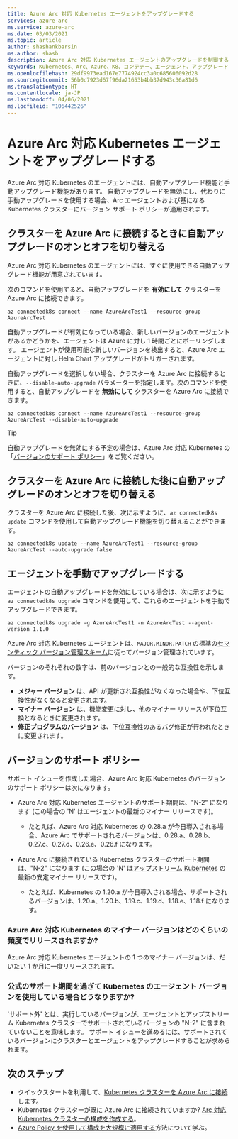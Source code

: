 ```yaml
---
title: Azure Arc 対応 Kubernetes エージェントをアップグレードする
services: azure-arc
ms.service: azure-arc
ms.date: 03/03/2021
ms.topic: article
author: shashankbarsin
ms.author: shasb
description: Azure Arc 対応 Kubernetes エージェントのアップグレードを制御する
keywords: Kubernetes、Arc、Azure、K8、コンテナー、エージェント、アップグレード
ms.openlocfilehash: 29df9973ead167e7774924cc3a0c685606092d28
ms.sourcegitcommit: 56b0c7923d67f96da21653b4bb37d943c36a81d6
ms.translationtype: HT
ms.contentlocale: ja-JP
ms.lasthandoff: 04/06/2021
ms.locfileid: "106442526"
---
```

# <a name="upgrading-azure-arc-enabled-kubernetes-agents"></a>Azure Arc 対応 Kubernetes エージェントをアップグレードする

Azure Arc 対応 Kubernetes のエージェントには、自動アップグレード機能と手動アップグレード機能があります。 自動アップグレードを無効にし、代わりに手動アップグレードを使用する場合、Arc エージェントおよび基になる Kubernetes クラスターにバージョン サポート ポリシーが適用されます。

## <a name="toggle-auto-upgrade-on-or-off-when-connecting-cluster-to-azure-arc"></a>クラスターを Azure Arc に接続するときに自動アップグレードのオンとオフを切り替える

Azure Arc 対応 Kubernetes のエージェントには、すぐに使用できる自動アップグレード機能が用意されています。

次のコマンドを使用すると、自動アップグレードを **有効にして** クラスターを Azure Arc に接続できます。

```console
az connectedk8s connect --name AzureArcTest1 --resource-group AzureArcTest
```

自動アップグレードが有効になっている場合、新しいバージョンのエージェントがあるかどうかを、エージェントは Azure に対し 1 時間ごとにポーリングします。 エージェントが使用可能な新しいバージョンを検出すると、Azure Arc エージェントに対し Helm Chart アップグレードがトリガーされます。

自動アップグレードを選択しない場合、クラスターを Azure Arc に接続するときに、`--disable-auto-upgrade` パラメーターを指定します。次のコマンドを使用すると、自動アップグレードを **無効にして** クラスターを Azure Arc に接続できます。

```console
az connectedk8s connect --name AzureArcTest1 --resource-group AzureArcTest --disable-auto-upgrade
```

> [!TIP]
> 自動アップグレードを無効にする予定の場合は、Azure Arc 対応 Kubernetes の「[バージョンのサポート ポリシー](#version-support-policy)」をご覧ください。

## <a name="toggle-auto-upgrade-onoff-after-connecting-cluster-to-azure-arc"></a>クラスターを Azure Arc に接続した後に自動アップグレードのオンとオフを切り替える

クラスターを Azure Arc に接続した後、次に示すように、`az connectedk8s update` コマンドを使用して自動アップグレード機能を切り替えることができます。

```console
az connectedk8s update --name AzureArcTest1 --resource-group AzureArcTest --auto-upgrade false
```

## <a name="manually-upgrade-agents"></a>エージェントを手動でアップグレードする

エージェントの自動アップグレードを無効にしている場合は、次に示すように `az connectedk8s upgrade` コマンドを使用して、これらのエージェントを手動でアップグレードできます。

```console
az connectedk8s upgrade -g AzureArcTest1 -n AzureArcTest --agent-version 1.1.0
```

Azure Arc 対応 Kubernetes エージェントは、`MAJOR.MINOR.PATCH` の標準の[セマンティック バージョン管理スキーム](https://semver.org/)に従ってバージョン管理されています。 

バージョンのそれぞれの数字は、前のバージョンとの一般的な互換性を示します。

* **メジャー バージョン** は、API が更新され互換性がなくなった場合や、下位互換性がなくなると変更されます。
* **マイナー バージョン** は、機能変更に対し、他のマイナー リリースが下位互換となるときに変更されます。
* **修正プログラムのバージョン** は、下位互換性のあるバグ修正が行われたときに変更されます。

## <a name="version-support-policy"></a>バージョンのサポート ポリシー

サポート イシューを作成した場合、Azure Arc 対応 Kubernetes のバージョンのサポート ポリシーは次になります。

* Azure Arc 対応 Kubernetes エージェントのサポート期間は、"N-2" になります (この場合の 'N' はエージェントの最新のマイナー リリースです)。 
  * たとえば、Azure Arc 対応 Kubernetes の 0.28.a が今日導入される場合、Azure Arc でサポートされるバージョンは、0.28.a、0.28.b、0.27.c、0.27.d、0.26.e、0.26.f になります。

* Azure Arc に接続されている Kubernetes クラスターのサポート期間は、"N-2" になります (この場合の 'N' は[アップストリーム Kubernetes](https://github.com/kubernetes/kubernetes/releases) の最新の安定マイナー リリースです)。 
  * たとえば、Kubernetes の 1.20.a が今日導入される場合、サポートされるバージョンは、1.20.a、1.20.b、1.19.c、1.19.d、1.18.e、1.18.f になります。

### <a name="how-often-are-minor-version-releases-of-azure-arc-enabled-kubernetes-available"></a>Azure Arc 対応 Kubernetes のマイナー バージョンはどのくらいの頻度でリリースされますか?

Azure Arc 対応 Kubernetes エージェントの 1 つのマイナー バージョンは、だいたい 1 か月に一度リリースされます。

### <a name="what-happens-if-im-using-an-agent-version-or-a-kubernetes-version-outside-the-official-support-window"></a>公式のサポート期間を過ぎて Kubernetes のエージェント バージョンを使用している場合どうなりますか?

'サポート外' とは、実行しているバージョンが、エージェントとアップストリーム Kubernetes クラスターでサポートされているバージョンの "N-2" に含まれていないことを意味します。 サポート イシューを進めるには、サポートされているバージョンにクラスターとエージェントをアップグレードすることが求められます。

## <a name="next-steps"></a>次のステップ

* クイックスタートを利用して、[Kubernetes クラスターを Azure Arc に接続](./quickstart-connect-cluster.md)します。
* Kubernetes クラスターが既に Azure Arc に接続されていますか? [Arc 対応 Kubernetes クラスターの構成を作成する](./tutorial-use-gitops-connected-cluster.md)。
* [Azure Policy を使用して構成を大規模に適用する](./use-azure-policy.md)方法について学ぶ。